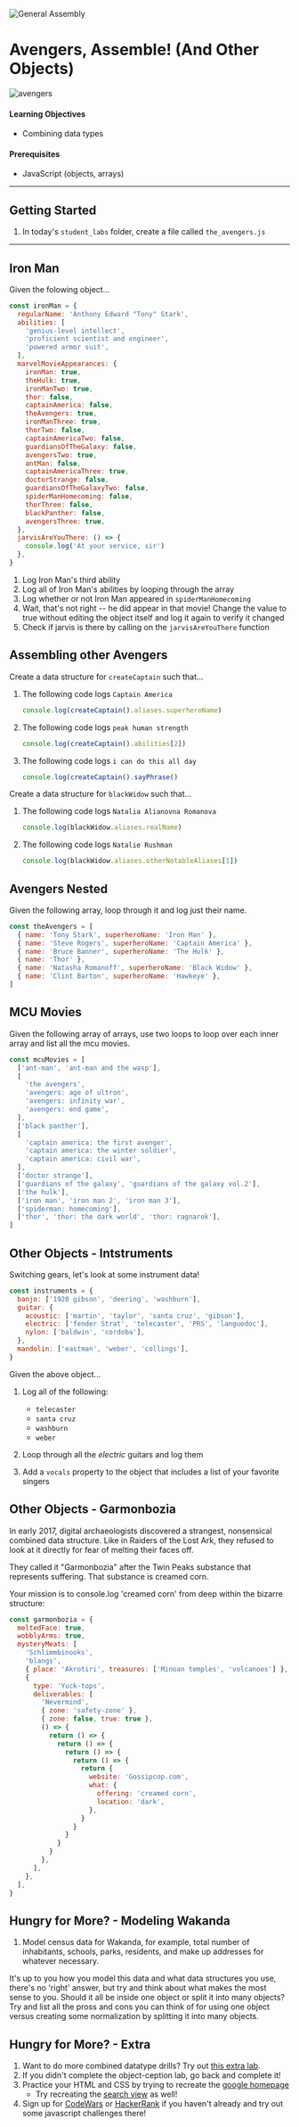 
![General Assembly](https://logo.clearbit.com/generalassemb.ly/?size=256)


# Avengers, Assemble! (And Other Objects)

![avengers](https://imgur.com/wd9dzYu.png)

#### Learning Objectives

- Combining data types

#### Prerequisites

- JavaScript (objects, arrays)

---

## Getting Started

1. In today's `student_labs` folder, create a file called `the_avengers.js`

---

## Iron Man

Given the folowing object...

```javascript
const ironMan = {
  regularName: 'Anthony Edward "Tony" Stark',
  abilities: [
    'genius-level intellect',
    'proficient scientist and engineer',
    'powered armor suit',
  ],
  marvelMovieAppearances: {
    ironMan: true,
    theHulk: true,
    ironManTwo: true,
    thor: false,
    captainAmerica: false,
    theAvengers: true,
    ironManThree: true,
    thorTwo: false,
    captainAmericaTwo: false,
    guardiansOfTheGalaxy: false,
    avengersTwo: true,
    antMan: false,
    captainAmericaThree: true,
    doctorStrange: false,
    guardiansOfTheGalaxyTwo: false,
    spiderManHomecoming: false,
    thorThree: false,
    blackPanther: false,
    avengersThree: true,
  },
  jarvisAreYouThere: () => {
    console.log('At your service, sir')
  },
}
```

1. Log Iron Man's third ability
1. Log all of Iron Man's abilities by looping through the array
1. Log whether or not Iron Man appeared in `spiderManHomecoming`
1. Wait, that's not right -- he did appear in that movie! Change the value to true without editing the object itself and log it again to verify it changed
1. Check if jarvis is there by calling on the `jarvisAreYouThere` function

## Assembling other Avengers

Create a data structure for `createCaptain` such that...

1. The following code logs `Captain America`

   ```javascript
   console.log(createCaptain().aliases.superheroName)
   ```

1. The following code logs `peak human strength`

   ```javascript
   console.log(createCaptain().abilities[2])
   ```

1. The following code logs `i can do this all day`

   ```javascript
   console.log(createCaptain().sayPhrase()
   ```

Create a data structure for `blackWidow` such that...

1. The following code logs `Natalia Alianovna Romanova`

   ```javascript
   console.log(blackWidow.aliases.realName)
   ```

1. The following code logs `Natalie Rushman`

   ```javascript
   console.log(blackWidow.aliases.otherNotableAliases[1])
   ```

## Avengers Nested

Given the following array, loop through it and log just their name.

```javascript
const theAvengers = [
  { name: 'Tony Stark', superheroName: 'Iron Man' },
  { name: 'Steve Rogers', superheroName: 'Captain America' },
  { name: 'Bruce Banner', superheroName: 'The Hulk' },
  { name: 'Thor' },
  { name: 'Natasha Romanoff', superheroName: 'Black Widow' },
  { name: 'Clint Barton', superheroName: 'Hawkeye' },
]
```

## MCU Movies

Given the following array of arrays, use two loops to loop over each inner array and list all the mcu movies.

```javascript
const mcuMovies = [
  ['ant-man', 'ant-man and the wasp'],
  [
    'the avengers',
    'avengers: age of ultron',
    'avengers: infinity war',
    'avengers: end game',
  ],
  ['black panther'],
  [
    'captain america: the first avenger',
    'captain america: the winter soldier',
    'captain america: civil war',
  ],
  ['doctor strange'],
  ['guardians of the galaxy', 'guardians of the galaxy vol.2'],
  ['the hulk'],
  ['iron man', 'iron man 2', 'iron man 3'],
  ['spiderman: homecoming'],
  ['thor', 'thor: the dark world', 'thor: ragnarok'],
]
```

## Other Objects - Intstruments

Switching gears, let's look at some instrument data!

```javascript
const instruments = {
  banjo: ['1920 gibson', 'deering', 'washburn'],
  guitar: {
    acoustic: ['martin', 'taylor', 'santa cruz', 'gibson'],
    electric: ['fender Strat', 'telecaster', 'PRS', 'languedoc'],
    nylon: ['baldwin', 'cordoba'],
  },
  mandolin: ['eastman', 'weber', 'collings'],
}
```

Given the above object...

1.  Log all of the following:

    - `telecaster`
    - `santa cruz`
    - `washburn`
    - `weber`

1.  Loop through all the _electric_ guitars and log them

1.  Add a `vocals` property to the object that includes a list of your favorite singers

## Other Objects - Garmonbozia

In early 2017, digital archaeologists discovered a strangest, nonsensical combined data structure. Like in Raiders of the Lost Ark, they refused to look at it directly for fear of melting their faces off.

They called it "Garmonbozia" after the Twin Peaks substance that represents suffering. That substance is creamed corn.

Your mission is to console.log 'creamed corn' from deep within the bizarre structure:

```javascript
const garmonbozia = {
  meltedFace: true,
  wobblyArms: true,
  mysteryMeats: [
    'Schlimmbinooks',
    'blangs',
    { place: 'Akrotiri', treasures: ['Minoan temples', 'volcanoes'] },
    {
      type: 'Yuck-tops',
      deliverables: [
        'Nevermind',
        { zone: 'safety-zone' },
        { zone: false, true: true },
        () => {
          return () => {
            return () => {
              return () => {
                return () => {
                  return {
                    website: 'Gossipcop.com',
                    what: {
                      offering: 'creamed corn',
                      location: 'dark',
                    },
                  }
                }
              }
            }
          }
        },
      ],
    },
  ],
}
```

## Hungry for More? - Modeling Wakanda

1. Model census data for Wakanda, for example, total number of inhabitants, schools, parks, residents, and make up addresses for whatever necessary.

It's up to you how you model this data and what data structures you use, there's no 'right' answer, but try and think about what makes the most sense to you. Should it all be inside one object or split it into many objects? Try and list all the pross and cons you can think of for using one object versus creating some normalization by splitting it into many objects.

## Hungry for More? - Extra

1. Want to do more combined datatype drills? Try out [this extra lab](3_extra_methods_lab.md).
1. If you didn't complete the object-ception lab, go back and complete it!
1. Practice your HTML and CSS by trying to recreate the [google homepage](https://www.google.com/)
   - Try recreating the [search view](https://www.google.com/search?ei=htwXXNXTKs6C_wSxm6rgBA&q=hello+world&oq=hello+world) as well!
1. Sign up for [CodeWars](https://www.codewars.com/) or [HackerRank](https://www.hackerrank.com/) if you haven't already and try out some javascript challenges there!
